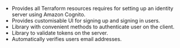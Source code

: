 - Provides all Terraform resources requires for setting up an identity server using Amazon Cognito.
- Provides customisable UI for signing up and signing in users.
- Library with convenient methods to authenticate user on the client.
- Library to validate tokens on the server.
- Automatically verifies users email addresses.
